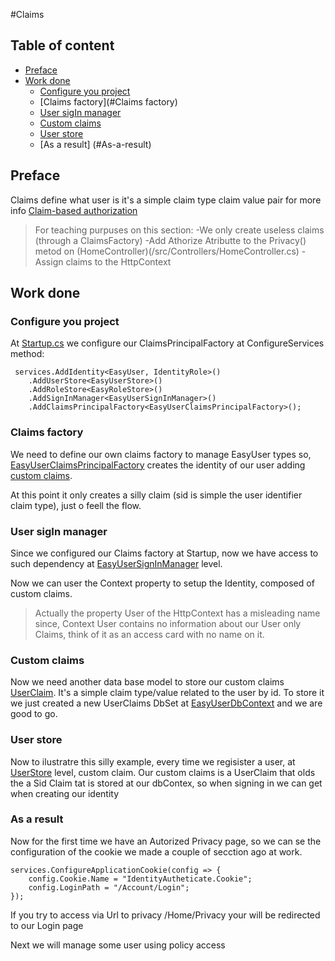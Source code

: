 #Claims

## Table of content

- [Preface](#Preface)
- [Work done](#Work-done)
    - [Configure you project](#Configure-you-project)
    - [Claims factory](#Claims factory)
    - [User sigIn manager](#User-sigIn-manager)
    - [Custom claims](#Custom-claims)
    - [User store](#User-store)
    - [As a result] (#As-a-result)

## Preface

Claims define what user is it's a simple claim type claim value pair for more info [Claim-based authorization](https://docs.microsoft.com/en-us/aspnet/core/security/authorization/claims?view=aspnetcore-3.1)
> For teaching purpuses on this section:
> -We only create useless claims (through a ClaimsFactory)
> -Add Athorize Atributte to the Privacy() metod on (HomeController)(/src/Controllers/HomeController.cs)
> -Assign claims to the HttpContext

## Work done

### Configure you project

At [Startup.cs](/src/Ambseny.WebAplication/Startup.cs) we configure our ClaimsPrincipalFactory at ConfigureServices method:
```
 services.AddIdentity<EasyUser, IdentityRole>()
    .AddUserStore<EasyUserStore>()
    .AddRoleStore<EasyRoleStore>()
    .AddSignInManager<EasyUserSignInManager>()
    .AddClaimsPrincipalFactory<EasyUserClaimsPrincipalFactory>();
```

### Claims factory

We need to define our own claims factory to manage EasyUser types so, [EasyUserClaimsPrincipalFactory](/src/Ambseny.WebAplication/Data/User/EasyUserClaimsPrincipalFactory.cs)
creates the identity of our user adding [custom claims](#Custom-claims).

At this point it only creates a silly claim (sid is simple the user identifier claim type), just o feell the flow.

### User sigIn manager 

Since we configured our Claims factory at Startup, now we have access to such dependency at [EasyUserSignInManager](/src/Ambseny.WebAplication/Data/User/EasyUserSignInManager.cs) level. 

Now we can user the Context property to setup the Identity, composed of custom claims.

> Actually the property User of the HttpContext has a misleading name since, Context User contains no information about our User only Claims, think of it as an access card with no name on it.

### Custom claims

Now we need another data base model to store our custom claims [UserClaim](/src/Ambseny.WebAplication/Model/Users/UserClaim.cs).
It's a simple claim type/value related to the user by id. To store it we just created a new UserClaims DbSet at [EasyUserDbContext](/src/Ambseny.WebAplication/Data/EasyUserDbContext.cs) and we are good to go.

### User store

Now to ilustratre this silly example, every time we regisister a user, at [UserStore](/src/Ambseny.WebAplication/Data/User/EasyUserStore.cs) level, custom claim. 
Our custom claims is a UserClaim that olds the a Sid Claim tat is stored at our dbContex, so when signing in we can get when creating our identity

### As a result

Now for the first time we have an Autorized Privacy page, so we can se the configuration of the cookie we made a couple of secction ago at work. 
```
services.ConfigureApplicationCookie(config => {
    config.Cookie.Name = "IdentityAutheticate.Cookie";
    config.LoginPath = "/Account/Login";
});
```
If you try to access via Url to privacy /Home/Privacy your will be redirected to our Login page 

Next we will manage some user using policy access


